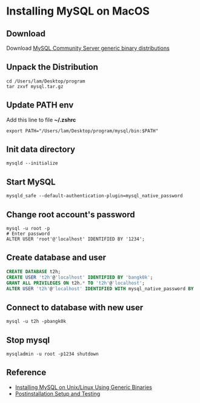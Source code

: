 # Installing MySQL on MacOS

## Download

Download [MySQL Community Server generic binary distributions](https://dev.mysql.com/downloads/mysql/)


## Unpack the Distribution

```shell
cd /Users/lam/Desktop/program
tar zxvf mysql.tar.gz
```


## Update PATH env

Add this line to file **~/.zshrc**

```shell
export PATH="/Users/lam/Desktop/program/mysql/bin:$PATH"
```


## Init data directory

```shell
mysqld --initialize
```


## Start MySQL

```shell
mysqld_safe --default-authentication-plugin=mysql_native_password
```


## Change root account's password

```shell
mysql -u root -p
# Enter password
ALTER USER 'root'@'localhost' IDENTIFIED BY '1234';
```


## Create database and user

```sql
CREATE DATABASE t2h;
CREATE USER 't2h'@'localhost' IDENTIFIED BY 'bangk0k';
GRANT ALL PRIVILEGES ON t2h.* TO 't2h'@'localhost';
ALTER USER 't2h'@'localhost' IDENTIFIED WITH mysql_native_password BY 'bangk0k';
```


## Connect to database with new user

```shell
mysql -u t2h -pbangk0k
```


## Stop mysql

```shell
mysqladmin -u root -p1234 shutdown
```


## Reference

- [Installing MySQL on Unix/Linux Using Generic Binaries](https://dev.mysql.com/doc/mysql-installation-excerpt/5.7/en/binary-installation.html)
- [Postinstallation Setup and Testing](https://dev.mysql.com/doc/mysql-installation-excerpt/5.7/en/postinstallation.html)